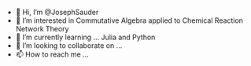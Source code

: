 - 👋 Hi, I’m @JosephSauder
- 👀 I’m interested in Commutative Algebra applied to Chemical Reaction Network Theory
- 🌱 I’m currently learning ... Julia and Python 
- 💞️ I’m looking to collaborate on ...
- 📫 How to reach me ...

<!---
JosephSauder/JosephSauder is a ✨ special ✨ repository because its `README.md` (this file) appears on your GitHub profile.
You can click the Preview link to take a look at your changes.
--->
